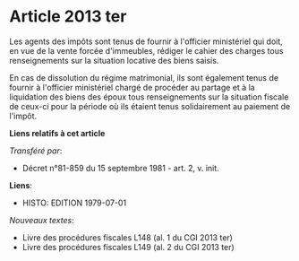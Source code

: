 # Article 2013 ter

Les agents des impôts sont tenus de fournir à l'officier ministériel qui doit, en vue de la vente forcée d'immeubles, rédiger
le cahier des charges tous renseignements sur la situation locative des biens saisis.

En cas de dissolution du régime matrimonial, ils sont également tenus de fournir à l'officier ministériel chargé de procéder
au partage et à la liquidation des biens des époux tous renseignements sur la situation fiscale de ceux-ci pour la période où
ils étaient tenus solidairement au paiement de l'impôt.

**Liens relatifs à cet article**

_Transféré par_:

  - Décret n°81-859 du 15 septembre 1981 - art. 2, v. init.

**Liens**:

  - HISTO: EDITION 1979-07-01

_Nouveaux textes_:

  - Livre des procédures fiscales L148 (al. 1 du CGI 2013 ter)
  - Livre des procédures fiscales L149 (al. 2 du CGI 2013 ter)
